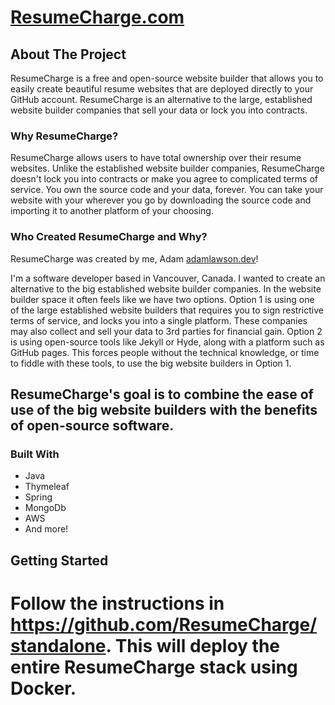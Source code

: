 # [ResumeCharge.com](https://resumecharge.com)

<!-- ABOUT ResumeCharge -->
## About The Project

ResumeCharge is a free and open-source website builder that allows you to easily create beautiful resume 
websites that are deployed directly to your GitHub account. ResumeCharge is an alternative to the large, established website
builder companies that sell your data or lock you into contracts.

### Why ResumeCharge?
ResumeCharge allows users to have total ownership over their resume websites. Unlike the established website builder companies,
ResumeCharge doesn't lock you into contracts or make you agree to complicated terms of service. You own the 
source code and your data, forever. You can take your website with your wherever you go by downloading the source code
and importing it to another platform of your choosing.

### Who Created ResumeCharge and Why?
ResumeCharge was created by me, Adam [adamlawson.dev](https://adamlawson.dev/)! 

I'm a software developer based in Vancouver, Canada. I wanted to 
create an alternative to the big established website builder companies. In the website builder space it often feels like
we have two options. Option 1 is using one of the large established website builders that requires you to sign
restrictive terms of service, and locks you into a single platform. These companies may also collect and sell your data
to 3rd parties for financial gain. Option 2 is using open-source tools like Jekyll or Hyde, along with a platform such as GitHub pages.
This forces people without the technical knowledge, or time to fiddle with these tools, to use the big website builders in Option 1.

## ResumeCharge's goal is to combine the ease of use of the big website builders with the benefits of open-source software.


### Built With

* Java
* Thymeleaf
* Spring
* MongoDb
* AWS
* And more!


<!-- GETTING STARTED -->
## Getting Started
# Follow the instructions in https://github.com/ResumeCharge/standalone. This will deploy the entire ResumeCharge stack using Docker.

